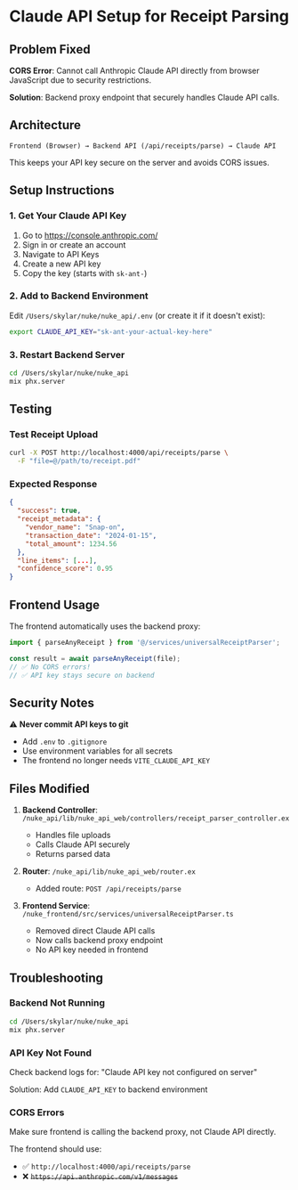# Claude API Setup for Receipt Parsing

## Problem Fixed
**CORS Error**: Cannot call Anthropic Claude API directly from browser JavaScript due to security restrictions.

**Solution**: Backend proxy endpoint that securely handles Claude API calls.

## Architecture
```
Frontend (Browser) → Backend API (/api/receipts/parse) → Claude API
```

This keeps your API key secure on the server and avoids CORS issues.

## Setup Instructions

### 1. Get Your Claude API Key
1. Go to https://console.anthropic.com/
2. Sign in or create an account
3. Navigate to API Keys
4. Create a new API key
5. Copy the key (starts with `sk-ant-`)

### 2. Add to Backend Environment

Edit `/Users/skylar/nuke/nuke_api/.env` (or create it if it doesn't exist):

```bash
export CLAUDE_API_KEY="sk-ant-your-actual-key-here"
```

### 3. Restart Backend Server

```bash
cd /Users/skylar/nuke/nuke_api
mix phx.server
```

## Testing

### Test Receipt Upload
```bash
curl -X POST http://localhost:4000/api/receipts/parse \
  -F "file=@/path/to/receipt.pdf"
```

### Expected Response
```json
{
  "success": true,
  "receipt_metadata": {
    "vendor_name": "Snap-on",
    "transaction_date": "2024-01-15",
    "total_amount": 1234.56
  },
  "line_items": [...],
  "confidence_score": 0.95
}
```

## Frontend Usage

The frontend automatically uses the backend proxy:

```typescript
import { parseAnyReceipt } from '@/services/universalReceiptParser';

const result = await parseAnyReceipt(file);
// ✅ No CORS errors!
// ✅ API key stays secure on backend
```

## Security Notes

⚠️ **Never commit API keys to git**
- Add `.env` to `.gitignore`
- Use environment variables for all secrets
- The frontend no longer needs `VITE_CLAUDE_API_KEY`

## Files Modified

1. **Backend Controller**: `/nuke_api/lib/nuke_api_web/controllers/receipt_parser_controller.ex`
   - Handles file uploads
   - Calls Claude API securely
   - Returns parsed data

2. **Router**: `/nuke_api/lib/nuke_api_web/router.ex`
   - Added route: `POST /api/receipts/parse`

3. **Frontend Service**: `/nuke_frontend/src/services/universalReceiptParser.ts`
   - Removed direct Claude API calls
   - Now calls backend proxy endpoint
   - No API key needed in frontend

## Troubleshooting

### Backend Not Running
```bash
cd /Users/skylar/nuke/nuke_api
mix phx.server
```

### API Key Not Found
Check backend logs for: "Claude API key not configured on server"

Solution: Add `CLAUDE_API_KEY` to backend environment

### CORS Errors
Make sure frontend is calling the backend proxy, not Claude API directly.

The frontend should use:
- ✅ `http://localhost:4000/api/receipts/parse`
- ❌ ~~`https://api.anthropic.com/v1/messages`~~
